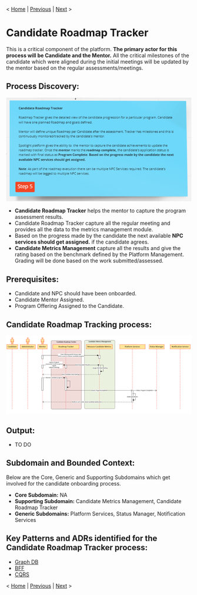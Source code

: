 < [Home](../README.md) | [Previous](./7_Arch_CandidateOnboardingProcess.md) | [Next](./9_Arch_NonProfitCommunityRegistration.md) >

#  Candidate Roadmap Tracker
This is a critical component of the platform. 
**The primary actor for this process will be Candidate and the Mentor.** All the critical milestones of the candidate which were aligned during the initial meetings will be updated by the mentor based on the regular assessments/meetings.

## Process Discovery:

<p align="center">
  <img src="..//Images/CandidateRoadmapTrackerProcess.png" />
</p>

- **Candidate Roadmap Tracker** helps the mentor to capture the program assessment results.
- Candidate Roadmap Tracker capture all the regular meeting and provides all the data to the metrics management module.
- Based on the progress made by the candidate the next available **NPC services should get assigned.** if the candidate agrees.
- **Candidate Metrics Management** capture all the results and give the rating based on the benchmark defined by the Platform Management. Grading will be done based on the work submitted/assessed.

## Prerequisites:

- Candidate and NPC should have been onboarded.
- Candidate Mentor Assigned.
- Program Offering Assigned to the Candidate.

## Candidate Roadmap Tracking process:

<p align="center">
  <img src="..//Images/CandidateRoadmapTrackingprocess.png" />
</p>

## Output:
- TO DO


## Subdomain and Bounded Context: 

Below are the Core, Generic and Supporting Subdomains which get involved for the candidate onboarding process.

- **Core Subdomain:** NA
- **Supporting Subdomain:** Candidate Metrics Management, Candidate Roadmap Tracker
- **Generic Subdomains:** Platform Services, Status Manager, Notification Services

## Key Patterns and ADRs identified for the Candidate Roadmap Tracker process:

- [Graph DB](../ADRs/ADR007_GraphDB.md)
- [BFF](../ADRs/ADR012_BFF.md)
- [CQRS](./ADRs/ADR013_CQRS.md)

< [Home](../README.md) | [Previous](./7_Arch_CandidateOnboardingProcess.md) | [Next](./9_Arch_NonProfitCommunityRegistration.md) >
